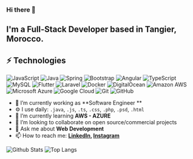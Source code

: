 ### Hi there 👋
I'm a Full-Stack Developer based in Tangier, Morocco.
---
## ⚡ Technologies

![JavaScript](https://img.shields.io/badge/-JavaScript-black?style=flat-square&logo=javascript)
![Java](https://img.shields.io/badge/-java-E34A86?style=flat-square&logo=java)
![Spring](https://img.shields.io/badge/spring-%236DB33F.svg?style=flat-square&logo=spring&logoColor=white)
![Bootstrap](https://img.shields.io/badge/-Bootstrap-563D7C?style=flat-square&logo=bootstrap)
![Angular](https://img.shields.io/badge/angular-%23DD0031.svg?style=flat-square&logo=angular&logoColor=white)
![TypeScript](https://img.shields.io/badge/-TypeScript-007ACC?style=flat-square&logo=typescript)
![MySQL](https://img.shields.io/badge/-MySQL-black?style=flat-square&logo=mysql)
![Flutter](https://img.shields.io/badge/Flutter-%2302569B.svg?style=flat-square&logo=Flutter&logoColor=white)
![Laravel](https://img.shields.io/badge/laravel-%23FF2D20.svg?style=flat-square&logo=laravel&logoColor=white)
![Docker](https://img.shields.io/badge/-Docker-black?style=flat-square&logo=docker)
![DigitalOcean](https://img.shields.io/badge/-Digital%20Ocean-darkblue?style=flat-square&logo=digitalocean)
![Amazon AWS](https://img.shields.io/badge/Amazon%20AWS-232F3E?style=flat-square&logo=amazon-aws)
![Microsoft Azure](https://img.shields.io/badge/Microsoft%20Azure-232F7E?style=flat-square&logo=microsoft-azure)
![Google Cloud](https://img.shields.io/badge/Google%20Cloud-black?style=flat-square&logo=google-cloud)
![Git](https://img.shields.io/badge/-Git-black?style=flat-square&logo=git)
![GitHub](https://img.shields.io/badge/-GitHub-181717?style=flat-square&logo=github)

- 🔭 I’m currently working as **Software Engineer **
- ⚙️ I use daily: `.java`, `.js`, `.ts`, `.css`, `.php`, `.psd`, `.html`
- 🌱 I’m currently learning **AWS - AZURE**
- 👯 I’m looking to collaborate on open source/commercial projects
- 💬 Ask me about **Web Development**
- 📫 How to reach me:
  **[LinkedIn](https://www.linkedin.com/in/farih-mohammed/), [Instagram](https://instagram.com/moha_farih)**

![Github Stats](https://github-readme-stats.vercel.app/api?username=farih96&count_private=true&show_icons=true&include_all_commits=true)
![Top Langs](https://github-readme-stats.vercel.app/api/top-langs/?username=farih96&hide=TeX&layout=compact)
